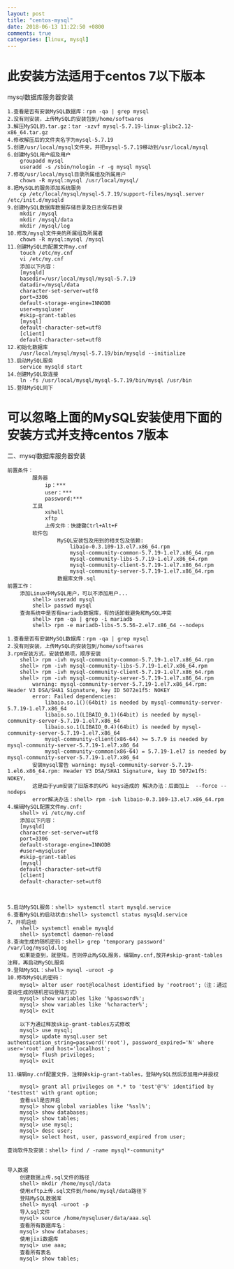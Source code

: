 ```yaml
---
layout: post
title: "centos-mysql"
date: 2018-06-13 11:22:50 +0800
comments: true
categories: [linux, mysql]
---
```




此安装方法适用于centos 7以下版本
===================================
mysql数据库服务器安装

	1.查看是否有安装MySQL数据库：rpm -qa | grep mysql
	2.没有则安装，上传MySQL的安装包到/home/softwares
	3.解压MySQL的.tar.gz：tar -xzvf mysql-5.7.19-linux-glibc2.12-x86_64.tar.gz
	4.修改解压后的文件夹名字为mysql-5.7.19
	5.创建/usr/local/mysql文件夹，并把mysql-5.7.19移动到/usr/local/mysql
	6.创建MySQL用户组及用户
		groupadd mysql
		useradd -s /sbin/nologin -r -g mysql mysql
	7.修改/usr/local/mysql目录所属组及所属用户
		chown -R mysql:mysql /usr/local/mysql/
	8.把MySQL的服务添加系统服务
		cp /etc/local/mysql/mysql-5.7.19/support-files/mysql.server /etc/init.d/mysqld
	9.创建MySQL数据库数据存储目录及日志保存目录
		mkdir /mysql
		mkdir /mysql/data
		mkdir /mysql/log
	10.修改/mysql文件夹的所属组及所属者
		chown -R mysql:mysql /mysql
	11.创建MySQL的配置文件my.cnf
		touch /etc/my.cnf
		vi /etc/my.cnf
		添加以下内容：
		[mysqld]
		basedir=/usr/local/mysql/mysql-5.7.19
		datadir=/mysql/data
		character-set-server=utf8
		port=3306
		default-storage-engine=INNODB
		user=mysqluser
		#skip-grant-tables
		[mysql]
		default-character-set=utf8
		[client]
		default-character-set=utf8
	12.初始化数据库
		/usr/local/mysql/mysql-5.7.19/bin/mysqld --initialize
	13.启动MySQL服务
		service mysqld start
	14.创建MySQL软连接
		ln -fs /usr/local/mysql/mysql-5.7.19/bin/mysql /usr/bin
	15.登陆MySQL同下


可以忽略上面的MySQL安装使用下面的安装方式并支持centos 7版本
=====================================================
二、mysql数据库服务器安装

	前置条件：
			服务器
				ip：***
				user：***
				password:***
			工具
				xshell
				xftp
				上传文件：快捷键Ctrl+Alt+F
			软件包
					MySQL安装包及用到的相关包及依赖:
						libaio-0.3.109-13.el7.x86_64.rpm
						mysql-community-common-5.7.19-1.el7.x86_64.rpm
						mysql-community-libs-5.7.19-1.el7.x86_64.rpm
						mysql-community-client-5.7.19-1.el7.x86_64.rpm
						mysql-community-server-5.7.19-1.el7.x86_64.rpm
					数据库文件.sql
	前置工作：
		添加Linux中MySQL用户，可以不添加用户...
			shell> useradd mysql
			shell> passwd mysql    
		查询系统中是否有mariadb数据库，有的话卸载避免和MySQL冲突
			shell> rpm -qa | grep -i mariadb
			shell> rpm -e mariadb-libs-5.5.56-2.el7.x86_64 --nodeps

	1.查看是否有安装MySQL数据库：rpm -qa | grep mysql
	2.没有则安装，上传MySQL的安装包到/home/softwares
	3.rpm安装方式，安装依赖项，顺序安装
		shell> rpm -ivh mysql-community-common-5.7.19-1.el7.x86_64.rpm
		shell> rpm -ivh mysql-community-libs-5.7.19-1.el7.x86_64.rpm
		shell> rpm -ivh mysql-community-client-5.7.19-1.el7.x86_64.rpm
		shell> rpm -ivh mysql-community-server-5.7.19-1.el7.x86_64.rpm
			warning: mysql-community-server-5.7.19-1.el7.x86_64.rpm: Header V3 DSA/SHA1 Signature, key ID 5072e1f5: NOKEY
			error: Failed dependencies:
				libaio.so.1()(64bit) is needed by mysql-community-server-5.7.19-1.el7.x86_64
				libaio.so.1(LIBAIO_0.1)(64bit) is needed by mysql-community-server-5.7.19-1.el7.x86_64
				libaio.so.1(LIBAIO_0.4)(64bit) is needed by mysql-community-server-5.7.19-1.el7.x86_64
				mysql-community-client(x86-64) >= 5.7.9 is needed by mysql-community-server-5.7.19-1.el7.x86_64
				mysql-community-common(x86-64) = 5.7.19-1.el7 is needed by mysql-community-server-5.7.19-1.el7.x86_64
			安装mysql警告 warning: mysql-community-server-5.7.19-1.el6.x86_64.rpm: Header V3 DSA/SHA1 Signature, key ID 5072e1f5: NOKEY，
			这是由于yum安装了旧版本的GPG keys造成的 解决办法：后面加上  --force --nodeps
			error解决办法：shell> rpm -ivh libaio-0.3.109-13.el7.x86_64.rpm
	4.编辑MySQL配置文件my.cnf:
		shell> vi /etc/my.cnf
		添加以下内容：
		[mysqld]
		character-set-server=utf8
		port=3306
		default-storage-engine=INNODB
		#user=mysqluser
		#skip-grant-tables
		[mysql]
		default-character-set=utf8
		[client]
		default-character-set=utf8



	5.启动MySQL服务：shell> systemctl start mysqld.service
	6.查看MySQL的启动状态:shell> systemctl status mysqld.service
	7、开机启动
		shell> systemctl enable mysqld
		shell> systemctl daemon-reload
	8.查询生成的随机密码：shell> grep 'temporary password' /var/log/mysqld.log
		如果能查到，就登陆，否则停止MySQL服务，编辑my.cnf,放开#skip-grant-tables注释，再启动MySQL服务	         
	9.登陆MySQL：shell> mysql -uroot -p
	10.修改MySQL的密码：
		mysql> alter user root@localhost identified by 'rootroot';（注：通过查询生成的随机密码登陆方式）
		mysql> show variables like '%password%';
		mysql> show variables like '%character%';
		mysql> exit

		以下为通过释放skip-grant-tables方式修改
		mysql> use mysql;
		mysql> update mysql.user set authentication_string=password('root'), password_expired='N' where user='root' and host='localhost';
		mysql> flush privileges;
		mysql> exit

	11.编辑my.cnf配置文件，注释掉skip-grant-tables，登陆MySQL然后添加用户并授权

		mysql> grant all privileges on *.* to 'test'@'%' identified by 'testtest' with grant option;
		查看ssl是否开启
		mysql> show global variables like '%ssl%';
		mysql> show databases;
		mysql> show tables;
		mysql> use mysql;
		mysql> desc user;
		mysql> select host, user, password_expired from user;

	查询软件及安装：shell> find / -name mysql*-community*


	导入数据
		创建数据上传.sql文件的路径
		shell> mkdir /home/mysql/data
		使用xftp上传.sql文件到/home/mysql/data路径下
		登陆MySQL数据库
		shell> mysql -uroot -p
		导入sql文件
		mysql> source /home/mysqluser/data/aaa.sql
		查看所有数据库名：
		mysql> show databases;
		使用jixi数据库
		mysql> use aaa;
		查看所有表名
		mysql> show tables;
